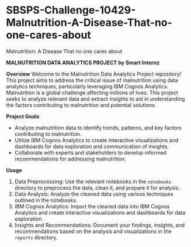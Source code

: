 # SBSPS-Challenge-10429-Malnutrition-A-Disease-That-no-one-cares-about
Malnutrition: A Disease That no one cares about

**MALNUTRITION DATA ANALYTICS PROJECT
by Smart Internz**

**Overview**
Welcome to the Malnutrition Data Analytics Project repository! This project aims to address the critical issue of malnutrition using data analytics techniques, 
particularly leveraging IBM Cognos Analytics. Malnutrition is a global challenge affecting millions of lives. This project seeks to analyze relevant data and 
extract insights to aid in understanding the factors contributing to malnutrition and potential solutions.

**Project Goals**
- Analyze malnutrition data to identify trends, patterns, and key factors contributing to malnutrition.
- Utilize IBM Cognos Analytics to create interactive visualizations and dashboards for data exploration and communication of insights.
- Collaborate with experts and stakeholders to develop informed recommendations for addressing malnutrition.

**Usage**
1. Data Preprocessing: Use the relevant notebooks in the `notebooks` directory to preprocess the data, clean it, and prepare it for analysis.
2. Data Analysis: Analyze the cleaned data using various techniques outlined in the notebooks.
3. IBM Cognos Analytics: Import the cleaned data into IBM Cognos Analytics and create interactive visualizations and dashboards for data exploration.
4. Insights and Recommendations: Document your findings, insights, and recommendations based on the analysis and visualizations in the `reports` directory.

